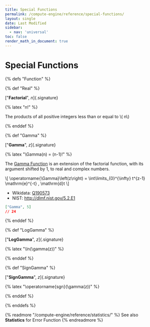 ```yaml
---
title: Special Functions
permalink: /compute-engine/reference/special-functions/
layout: single
date: Last Modified
sidebar:
  - nav: 'universal'
toc: false
render_math_in_document: true
---
```


# Special Functions

{% defs "Function" %}

{% def "Real" %}

[&quot;**Factorial**&quot;, _n_]{.signature}

{% latex "n!" %}

The products of all positive integers less than or equal to \\( n\\)

{% enddef %}

{% def "Gamma" %}

[&quot;**Gamma**&quot;, _z_]{.signature}

{% latex "\\Gamma(n) = (n-1)!" %}

The [Gamma Function](https://en.wikipedia.org/wiki/Gamma_function) is an
extension of the factorial function, with its argument shifted by 1, to real and
complex numbers.

\\[ \operatorname{\Gamma}\left(z\right) = \int\limits_{0}^{\infty} t^{z-1}
\mathrm{e}^{-t} \, \mathrm{d}t \\]

- Wikidata: [Q190573](https://www.wikidata.org/wiki/Q190573)
- NIST: http://dlmf.nist.gov/5.2.E1

```json example
["Gamma", 5]
// 24
```

{% enddef %}

{% def "LogGamma" %}

[&quot;**LogGamma**&quot;, _z_]{.signature}

{% latex "\\ln(\\gamma(z))" %}

{% enddef %}

{% def "SignGamma" %}

[&quot;**SignGamma**&quot;, _z_]{.signature}

{% latex "\\operatorname{sgn}(\\gamma(z))" %}

{% enddef %}

{% enddefs %}

{% readmore "/compute-engine/reference/statistics/" %} See also
<strong>Statistics</strong> for Error Function {% endreadmore %}
